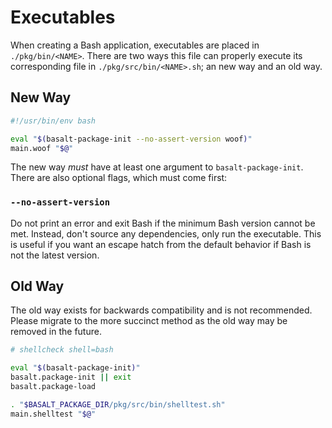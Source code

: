# Executables

When creating a Bash application, executables are placed in `./pkg/bin/<NAME>`. There are two ways this file can properly execute its corresponding file in `./pkg/src/bin/<NAME>.sh`; an new way and an old way.

## New Way

```sh
#!/usr/bin/env bash

eval "$(basalt-package-init --no-assert-version woof)"
main.woof "$@"
```

The new way _must_ have at least one argument to `basalt-package-init`. There are also optional flags, which must come first:

### `--no-assert-version`

Do not print an error and exit Bash if the minimum Bash version cannot be met. Instead, don't source any dependencies, only run the executable. This is useful if you want an escape hatch from the default behavior if Bash is not the latest version.

## Old Way

The old way exists for backwards compatibility and is not recommended. Please migrate to the more succinct method as the old way may be removed in the future.

```sh
# shellcheck shell=bash

eval "$(basalt-package-init)"
basalt.package-init || exit
basalt.package-load

. "$BASALT_PACKAGE_DIR/pkg/src/bin/shelltest.sh"
main.shelltest "$@"
```
